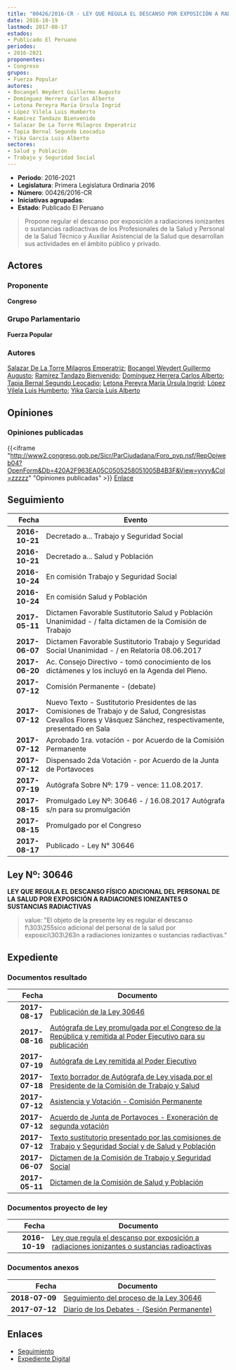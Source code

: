 ```yaml
---
title: "00426/2016-CR - LEY QUE REGULA EL DESCANSO POR EXPOSICIÓN A RADIACIONES IONIZANTES O SUSTANCIAS RADIOACTIVAS"
date: 2016-10-19
lastmod: 2017-08-17
estados:
- Publicado El Peruano
periodos:
- 2016-2021
proponentes:
- Congreso
grupos:
- Fuerza Popular
autores:
- Bocangel Weydert Guillermo Augusto
- Domínguez Herrera Carlos Alberto
- Letona Pereyra María Úrsula Ingrid
- López Vilela Luis Humberto
- Ramírez Tandazo Bienvenido
- Salazar De La Torre Milagros Emperatriz
- Tapia Bernal Segundo Leocadio
- Yika García Luis Alberto
sectores:
- Salud y Población
- Trabajo y Seguridad Social
---
```

- **Periodo**: 2016-2021
- **Legislatura**: Primera Legislatura Ordinaria 2016
- **Número**: 00426/2016-CR
- **Iniciativas agrupadas**: 
- **Estado**: Publicado El Peruano

> Propone regular el descanso por exposición a radiaciones ionizantes o sustancias radioactivas de los Profesionales de la Salud y Personal de la Salud Técnico y Auxiliar Asistencial de la Salud que desarrollan sus actividades en el ámbito público y privado.


## Actores

### Proponente

**Congreso**

### Grupo Parlamentario

**Fuerza Popular**

### Autores

[Salazar De La Torre Milagros Emperatriz](mailto:mailto:msalazard@congreso.gob.pe); [Bocangel Weydert Guillermo Augusto](mailto:mailto:gbocangel@congreso.gob.pe); [Ramírez Tandazo Bienvenido](mailto:mailto:bramirez@congreso.gob.pe); [Domínguez Herrera Carlos Alberto](mailto:mailto:cdominguez@congreso.gob.pe); [Tapia Bernal Segundo Leocadio](mailto:mailto:stapia@congreso.gob.pe); [Letona Pereyra María Úrsula Ingrid](mailto:mailto:mletona@congreso.gob.pe); [López Vilela Luis Humberto](mailto:mailto:llopezv@congreso.gob.pe); [Yika García Luis Alberto](mailto:mailto:lyika@congreso.gob.pe)

## Opiniones

### Opiniones publicadas

{{<iframe "http://www2.congreso.gob.pe/Sicr/ParCiudadana/Foro_pvp.nsf/RepOpiweb04?OpenForm&Db=420A2F963EA05C0505258051005B4B3F&View=yyyy&Col=zzzzz" "Opiniones publicadas" >}}
[Enlace](http://www2.congreso.gob.pe/Sicr/ParCiudadana/Foro_pvp.nsf/RepOpiweb04?OpenForm&Db=420A2F963EA05C0505258051005B4B3F&View=yyyy&Col=zzzzz)


## Seguimiento

| Fecha | Evento |
|------:|--------|
| **2016-10-21** | Decretado a... Trabajo y Seguridad Social |
| **2016-10-21** | Decretado a... Salud y Población |
| **2016-10-24** | En comisión Trabajo y Seguridad Social |
| **2016-10-24** | En comisión Salud y Población |
| **2017-05-11** | Dictamen Favorable Sustitutorio Salud y Población Unanimidad - / falta dictamen de la Comisión de Trabajo |
| **2017-06-07** | Dictamen Favorable Sustitutorio Trabajo y Seguridad Social Unanimidad - / en Relatoría 08.06.2017 |
| **2017-06-20** | Ac. Consejo Directivo - tomó conocimiento de los dictámenes y los incluyó en la Agenda del Pleno. |
| **2017-07-12** | Comisión Permanente - (debate) |
| **2017-07-12** | Nuevo Texto - Sustitutorio Presidentes de las Comisiones de Trabajo y de Salud, Congresistas Cevallos Flores y Vásquez Sánchez, respectivamente, presentado en Sala |
| **2017-07-12** | Aprobado 1ra. votación - por Acuerdo de la Comisión Permanente |
| **2017-07-12** | Dispensado 2da Votación - por Acuerdo de la Junta de Portavoces |
| **2017-07-19** | Autógrafa Sobre Nº: 179 - vence: 11.08.2017. |
| **2017-08-15** | Promulgado Ley Nº: 30646 - / 16.08.2017 Autógrafa s/n para su promulgación |
| **2017-08-15** | Promulgado por el Congreso |
| **2017-08-17** | Publicado - Ley N° 30646 |

## Ley Nº: 30646

**LEY QUE REGULA EL DESCANSO FÍSICO ADICIONAL DEL PERSONAL DE LA SALUD POR EXPOSICIÓN A RADIACIONES IONIZANTES O SUSTANCIAS RADIACTIVAS**

> value: "El objeto de la presente ley es regular el descanso f\303\255sico adicional del personal de la salud por exposici\303\263n a radiaciones ionizantes o sustancias radiactivas."


## Expediente

### Documentos resultado

| Fecha | Documento |
|------:|-----------|
| **2017-08-17** | [Publicación de la Ley 30646](http://www.leyes.congreso.gob.pe/Documentos/2016_2021/ADLP/Normas_Legales/30646-LEY.pdf) |
| **2017-08-16** | [Autógrafa de Ley promulgada por el Congreso de la República y remitida al Poder Ejecutivo para su publicación](http://www.leyes.congreso.gob.pe/Documentos/2016_2021/ADLP/Texto_Aprobado/AU0042620170816.pdf) |
| **2017-07-19** | [Autógrafa de Ley remitida al Poder Ejecutivo](http://www.leyes.congreso.gob.pe/Documentos/2016_2021/Autografas/Ley_y_de_Resolucion_Legislativa/AU0042620170719.PDF) |
| **2017-07-18** | [Texto borrador de Autógrafa de Ley visada por el Presidente de la Comisión de Trabajo y Salud](http://www.leyes.congreso.gob.pe/Documentos/2016_2021/Texto_Borrador_de_Autografa/BAU0042620170717..pdf) |
| **2017-07-12** | [Asistencia y Votación - Comisión Permanente](http://www.leyes.congreso.gob.pe/Documentos/2016_2021/Asistencia_y_Votacion/Proyectos_de_Ley/AV0042620170712..pdf) |
| **2017-07-12** | [Acuerdo de Junta de Portavoces - Exoneración de segunda votación](http://www.leyes.congreso.gob.pe/Documentos/2016_2021/Acuerdos/Junta_Portavoces/AJP0042620170712.pdf) |
| **2017-07-12** | [Texto sustitutorio presentado por las comisiones de Trabajo y Seguridad Social y de Salud y Población](http://www.leyes.congreso.gob.pe/Documentos/2016_2021/Texto_Sustitutorio/Proyectos_de_Ley/TS0042620170712.pdf) |
| **2017-06-07** | [Dictamen de la Comisión de Trabajo y Seguridad Social](http://www.leyes.congreso.gob.pe/Documentos/2016_2021/Dictamenes/Proyectos_de_Ley/00426DC22MAY20170607.pdf) |
| **2017-05-11** | [Dictamen de la Comisión de Salud y Población](http://www.leyes.congreso.gob.pe/Documentos/2016_2021/Dictamenes/Proyectos_de_Ley/00426DC21MAY20170511.pdf) |

### Documentos proyecto de ley

| Fecha | Documento |
|------:|-----------|
| **2016-10-19** | [Ley que regula el descanso por exposición a radiaciones ionizantes o sustancias radioactivas](http://www.leyes.congreso.gob.pe/Documentos/2016_2021/Proyectos_de_Ley_y_de_Resoluciones_Legislativas/PL0042620161019..pdf) |

### Documentos anexos

| Fecha | Documento |
|------:|-----------|
| **2018-07-09** | [Seguimiento del proceso de la Ley 30646](http://www.leyes.congreso.gob.pe/Documentos/2016_2021/Seguimiento_de_Proyectos_de_Ley/00426PL20180709.pdf) |
| **2017-07-12** | [Diario de los Debates - (Sesión Permanente)](http://www2.congreso.gob.pe/Sicr/DiarioDebates/Publicad.nsf/SesionesPleno/05256D6E0073DFE90525815C006190DC/$FILE/PER-2016-13.pdf) |

## Enlaces

- [Seguimiento](http://www2.congreso.gob.pe/Sicr/TraDocEstProc/CLProLey2016.nsf/f7fff46988ca05b1052578e100829cc7/7626aceee76dbdf605258051005c9bd6?OpenDocument)
- [Expediente Digital](http://www2.congreso.gob.pe/Sicr/TraDocEstProc/Expvirt_2011.nsf/visbusqptramdoc1621/00426?opendocument)

